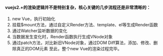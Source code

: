 #### vuejs2.+的渲染逻辑并不是特别复杂，核心关键的几步流程还是非常清晰的：

1. new Vue，执行初始化
2. 挂载$mount方法，通过自定义Render方法、template、el等生成Render函数
3. 通过Watcher监听数据的变化
4. 当数据发生变化时，Render函数执行生成VNode对象
5. 通过patch方法，对比新旧VNode对象，通过DOM Diff算法，添加、修改、删除真正的DOM元素
至此，整个new Vue的渲染过程完毕。